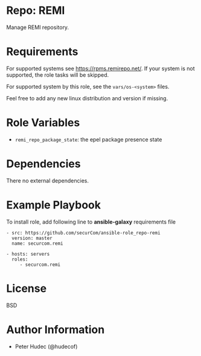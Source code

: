 # Repo: REMI

Manage REMI  repository.

# Requirements

For supported systems  see https://rpms.remirepo.net/. If your system is not supported,
the role tasks will be skipped.

For supported system by this role, see the `vars/os-<system>` files.

Feel free to add any new linux distribution and version if missing.

# Role Variables

- `remi_repo_package_state`: the epel package presence  state

# Dependencies

There no external dependencies.

# Example Playbook

To install role, add following line to **ansible-galaxy** requirements file
```
- src: https://github.com/securCom/ansible-role_repo-remi
  version: master
  name: securcom.remi
```

```
- hosts: servers
  roles:
     - securcom.remi
```

# License

BSD

# Author Information


- Peter Hudec (@hudecof)